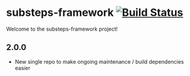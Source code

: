 substeps-framework [![Build Status](https://travis-ci.org/iantmoore/substeps-framework.svg)](https://travis-ci.org/iantmoore/substeps-framework)
===================

Welcome to the substeps-framework project!

2.0.0
-----
* New single repo to make ongoing maintenance / build dependencies easier
